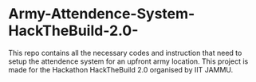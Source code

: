 # Army-Attendence-System-HackTheBuild-2.0-
This repo contains all the necessary codes and instruction that need to setup the attendence system for an upfront army location. This project is made for the Hackathon HackTheBuild 2.0 organised by IIT JAMMU.
